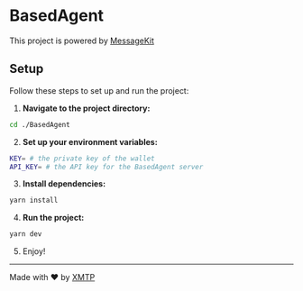 # BasedAgent

This project is powered by [MessageKit](https://messagekit.ephemerahq.com/) 

## Setup

Follow these steps to set up and run the project:

1. **Navigate to the project directory:**

```sh
cd ./BasedAgent
```

2. **Set up your environment variables:**

```sh
KEY= # the private key of the wallet
API_KEY= # the API key for the BasedAgent server
```

3. **Install dependencies:**

```sh
yarn install
```

4. **Run the project:**

```sh
yarn dev
```

5. Enjoy!
---
Made with ❤️ by [XMTP](https://xmtp.org)